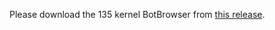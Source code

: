 Please download the 135 kernel BotBrowser from [this release](https://github.com/MiddleSchoolStudent/BotBrowser/releases/tag/20250426).